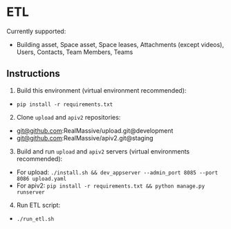 # ETL
Currently supported:
 - Building asset, Space asset, Space leases, Attachments (except videos), Users, Contacts, Team Members, Teams


## Instructions
1) Build this environment (virtual environment recommended):
  - `pip install -r requirements.txt`

2) Clone `upload` and `apiv2` repositories:
  - git@github.com:RealMassive/upload.git@development
  - git@github.com:RealMassive/apiv2.git@staging

3) Build and run `upload` and `apiv2` servers (virtual environments recommended):
  - For upload: `./install.sh && dev_appserver --admin_port 8085 --port 8086 upload.yaml`
  - For apiv2: `pip install -r requirements.txt && python manage.py runserver`

4) Run ETL script:
  - `./run_etl.sh`


